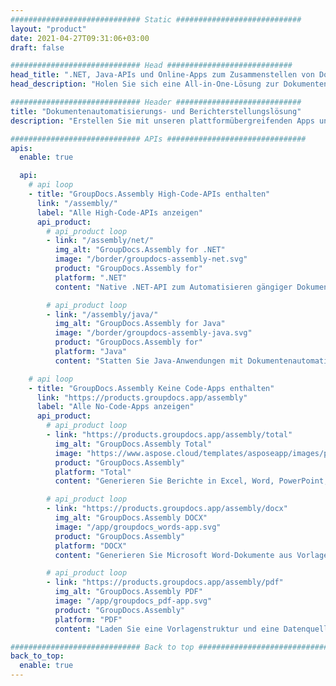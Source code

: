 ```yaml
---
############################# Static ############################
layout: "product"
date: 2021-04-27T09:31:06+03:00
draft: false

############################# Head ############################
head_title: ".NET, Java-APIs und Online-Apps zum Zusammenstellen von Dokumenten von GroupDocs"
head_description: "Holen Sie sich eine All-in-One-Lösung zur Dokumentenautomatisierung und Berichterstellung für .NET- und Java-Anwendungen. Generieren Sie alle gängigen Dokumente aus benutzerdefinierten Vorlagen und Daten."

############################# Header ############################
title: "Dokumentenautomatisierungs- und Berichterstellungslösung"
description: "Erstellen Sie mit unseren plattformübergreifenden Apps und APIs automatisch Berichte in verschiedenen Formaten aus benutzerdefinierten Vorlagen und verschiedenen Datenquellen."

############################# APIs ###############################
apis:
  enable: true

  api:
    # api loop
    - title: "GroupDocs.Assembly High-Code-APIs enthalten"
      link: "/assembly/"
      label: "Alle High-Code-APIs anzeigen"
      api_product:
        # api_product loop
        - link: "/assembly/net/"
          img_alt: "GroupDocs.Assembly for .NET"
          image: "/border/groupdocs-assembly-net.svg"
          product: "GroupDocs.Assembly for"
          platform: ".NET"
          content: "Native .NET-API zum Automatisieren gängiger Dokumentformate und Generieren hochwertiger Berichte mit benutzerdefinierten Vorlagen und Daten in .NET-Anwendungen."

        # api_product loop
        - link: "/assembly/java/"
          img_alt: "GroupDocs.Assembly for Java"
          image: "/border/groupdocs-assembly-java.svg"
          product: "GroupDocs.Assembly for"
          platform: "Java"
          content: "Statten Sie Java-Anwendungen mit Dokumentenautomatisierungsfunktionen aus, um schnell benutzerdefinierte Berichte in PDF, Office, HTML usw. zu erstellen."

    # api loop
    - title: "GroupDocs.Assembly Keine Code-Apps enthalten"
      link: "https://products.groupdocs.app/assembly"
      label: "Alle No-Code-Apps anzeigen"
      api_product:
        # api_product loop
        - link: "https://products.groupdocs.app/assembly/total"
          img_alt: "GroupDocs.Assembly Total"
          image: "https://www.aspose.cloud/templates/asposeapp/images/products/logo/aspose_assembly-app.png"
          product: "GroupDocs.Assembly"
          platform: "Total"
          content: "Generieren Sie Berichte in Excel, Word, PowerPoint, PDF und vielen anderen Dateitypen in Ihrem Webbrowser."

        # api_product loop
        - link: "https://products.groupdocs.app/assembly/docx"
          img_alt: "GroupDocs.Assembly DOCX"
          image: "/app/groupdocs_words-app.svg"
          product: "GroupDocs.Assembly"
          platform: "DOCX"
          content: "Generieren Sie Microsoft Word-Dokumente aus Vorlagen und Datenquellen."

        # api_product loop
        - link: "https://products.groupdocs.app/assembly/pdf"
          img_alt: "GroupDocs.Assembly PDF"
          image: "/app/groupdocs_pdf-app.svg"
          product: "GroupDocs.Assembly"
          platform: "PDF"
          content: "Laden Sie eine Vorlagenstruktur und eine Datenquelle hoch, um kostenlos PDF-Berichte zu erstellen."

############################# Back to top ###############################
back_to_top:
  enable: true
---
```

